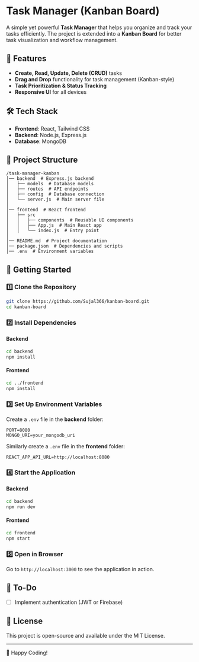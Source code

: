 # Task Manager (Kanban Board)

A simple yet powerful **Task Manager** that helps you organize and track your tasks efficiently. The project is extended into a **Kanban Board** for better task visualization and workflow management.

## 🚀 Features
- **Create, Read, Update, Delete (CRUD)** tasks
- **Drag and Drop** functionality for task management (Kanban-style)
- **Task Prioritization & Status Tracking**
- **Responsive UI** for all devices

## 🛠 Tech Stack
- **Frontend**: React, Tailwind CSS
- **Backend**: Node.js, Express.js
- **Database**: MongoDB

## 📂 Project Structure
```
/task-manager-kanban
│── backend  # Express.js backend
│   ├── models  # Database models
│   ├── routes  # API endpoints
│   ├── config  # Database connection
│   └── server.js  # Main server file
│
│── frontend  # React frontend
│   ├── src
│   │   ├── components  # Reusable UI components
│   │   ├── App.js  # Main React app
│   │   └── index.js  # Entry point
│
│── README.md  # Project documentation
│── package.json  # Dependencies and scripts
│── .env  # Environment variables
```

## 🚀 Getting Started
### 1️⃣ Clone the Repository
```sh
git clone https://github.com/Sujal366/kanban-board.git
cd kanban-board
```

### 2️⃣ Install Dependencies
#### Backend
```sh
cd backend
npm install
```
#### Frontend
```sh
cd ../frontend
npm install
```

### 3️⃣ Set Up Environment Variables
Create a `.env` file in the **backend** folder:
```
PORT=8080
MONGO_URI=your_mongodb_uri
```
Similarly create a `.env` file in the **frontend** folder:
```
REACT_APP_API_URL=http://localhost:8080
```

### 4️⃣ Start the Application
#### Backend
```sh
cd backend
npm run dev
```
#### Frontend
```sh
cd frontend
npm start
```

### 5️⃣ Open in Browser
Go to `http://localhost:3000` to see the application in action.

## 📌 To-Do
- [ ] Implement authentication (JWT or Firebase)

## 📄 License
This project is open-source and available under the MIT License.

---
🚀 Happy Coding!
